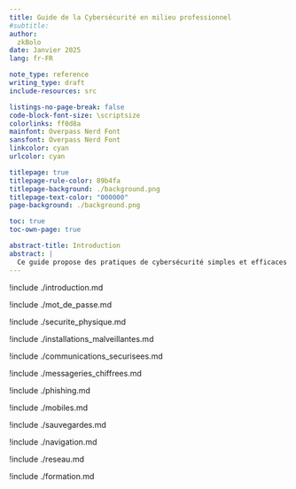 ```yaml
---
title: Guide de la Cybersécurité en milieu professionnel
#subtitle: 
author: 
  zkBolo
date: Janvier 2025
lang: fr-FR

note_type: reference
writing_type: draft
include-resources: src

listings-no-page-break: false
code-block-font-size: \scriptsize
colorlinks: ff0d8a
mainfont: Overpass Nerd Font
sansfont: Overpass Nerd Font
linkcolor: cyan
urlcolor: cyan

titlepage: true
titlepage-rule-color: 89b4fa
titlepage-background: ./background.png
titlepage-text-color: "000000"
page-background: ./background.png

toc: true
toc-own-page: true

abstract-title: Introduction
abstract: |
  Ce guide propose des pratiques de cybersécurité simples et efficaces à destination des professionnels, notamment des avocats, afin de protéger leurs données sensibles et leurs communications. Il fournit des conseils pratiques pour sécuriser les mots de passe, les appareils, les communications par email et mobile, ainsi que des recommandations pour se prémunir contre les attaques de phishing et garantir la sécurité des données grâce aux sauvegardes.
---
```


!include ./introduction.md

!include ./mot_de_passe.md

!include ./securite_physique.md

!include ./installations_malveillantes.md

!include ./communications_securisees.md

!include ./messageries_chiffrees.md

!include ./phishing.md

!include ./mobiles.md

!include ./sauvegardes.md

!include ./navigation.md

!include ./reseau.md

!include ./formation.md